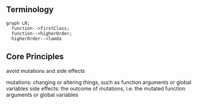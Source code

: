 ## Terminology

```mermaid
graph LR;
  function-->firstClass;
  function-->higherOrder;
  higherOrder-->lamda
```

## Core Principles

avoid mutations and side effects

mutations: changing or altering things, such as function arguments or global variables
side effects: the outcome of mutations, i.e. the mutated function arguments or global variables


